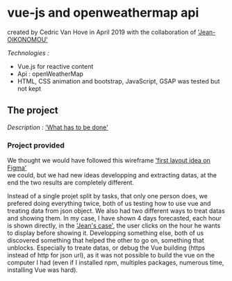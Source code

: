 # vue-js and openweathermap api

created by Cedric Van Hove in April 2019 with the collaboration of ['Jean-OIKONOMOU'](https://github.com/Jean-OIKONOMOU)

_Technologies :_
* Vue.js for reactive content
* Api : openWeatherMap
* HTML, CSS animation and bootstrap, JavaScript, GSAP was tested but not kept

## The project

_Description :_
['What has to be done'](https://github.com/becodeorg/BXL-Johnson-3.9/tree/master/Projets/Mets-Tes-Hauts)

### Project provided

We thought we would have followed this wireframe
['first layout idea on Figma'](https://www.figma.com/file/MUSukZoNaNOy8YAq28198SkW/OpenWeatherMap?node-id=0%3A1)  
we could, but we had new ideas developping and extracting datas, at the end the two results are completely different.

Instead of a single projet split by tasks, that only one person does,
we prefered doing everything twice, both of us testing how to use vue and treating data from json object.
We also had two different ways to treat datas and showing them. In my case, I have shown 4 days forecasted, each hour is shown directly, in the ['Jean's case'](https://jean-oikonomou.github.io/FLOYDMYWEATHER/dist/), the user clicks on the hour he wants to display before showing it.
Developping something else, both of us discovered something that helped the other to go on, something that unblocks.
Especially to treate datas, or debug the Vue building (https instead of http for json url), as it was not possible to build the vue on the computer I had (even if I installed npm, multiples packages, numerous time, installing Vue was hard).
